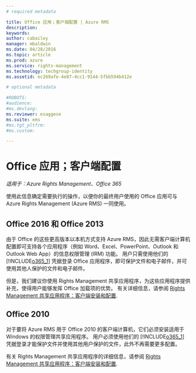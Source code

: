 ```yaml
---
# required metadata

title: Office 应用；客户端配置 | Azure RMS
description:
keywords:
author: cabailey
manager: mbaldwin
ms.date: 04/28/2016
ms.topic: article
ms.prod: azure
ms.service: rights-management
ms.technology: techgroup-identity
ms.assetid: ec269afe-4e87-4cc1-9144-5fbb594b412e

# optional metadata

#ROBOTS:
#audience:
#ms.devlang:
ms.reviewer: esaggese
ms.suite: ems
#ms.tgt_pltfrm:
#ms.custom:

---
```


# Office 应用；客户端配置

*适用于：Azure Rights Management、Office 365*


使用此信息确定需要执行的操作，以便你的最终用户使用的 Office 应用可与 Azure Rights Management (Azure RMS) 一同使用。

## Office 2016 和 Office 2013
由于 Office 的这些更高版本以本机方式支持 Azure RMS，因此无需客户端计算机配置即可支持各个应用程序（例如 Word、Excel、PowerPoint、Outlook 和 Outlook Web App）的信息权限管理 (IRM) 功能。 用户只需使用他们的 [!INCLUDE[o365_1](../includes/o365_1_md.md)] 凭据登录 Office 应用程序，即可保护文件和电子邮件，并可使用其他人保护的文件和电子邮件。

但是，我们建议你使用 Rights Management 共享应用程序，为这些应用程序提供补充，使得用户能够发挥 Office 加载项的优势。 有关详细信息，请参阅 [Rights Management 共享应用程序：客户端安装和配置](configure-sharing-app.md).

## Office 2010
对于要将 Azure RMS 用于 Office 2010 的客户端计算机，它们必须安装适用于 Windows 的权限管理共享应用程序。 用户必须使用他们的 [!INCLUDE[o365_1](../includes/o365_1_md.md)] 凭据登录才能保护文件并使用其他用户保护的文件，此外不再需要更多配置。

有关 Rights Management 共享应用程序的详细信息，请参阅 [Rights Management 共享应用程序：客户端安装和配置](configure-sharing-app.md).



<!--HONumber=Apr16_HO4-->


